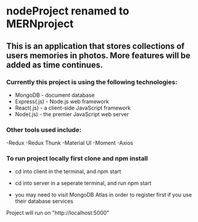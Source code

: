 # nodeProject renamed to MERNproject

## This is an application that stores collections of users memories in photos. More features will be added as time continues.

### Currently this project is using the following technologies:

- MongoDB - document database
- Express(.js) - Node.js web framework
- React(.js) - a client-side JavaScript framework
- Node(.js) - the premier JavaScript web server

### Other tools used include: 
-Redux
-Redux Thunk
-Material UI
-Moment
-Axios

### To run project locally first clone and npm install
  - cd into client in the terminal, and npm start
  - cd into server in a seperate terminal, and run npm start
  
  - you may need to visit MongoDB Atlas in order to register first if you use their database services
  
  Project will run on "http://localhost:5000"
